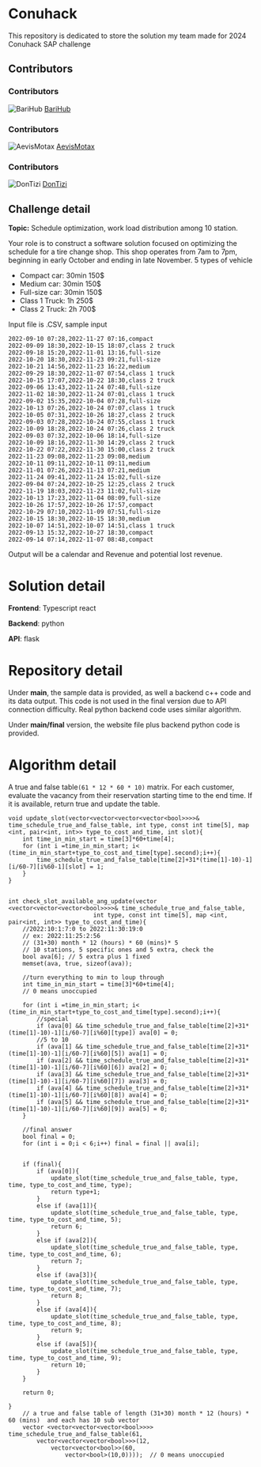 # Conuhack

This repository is dedicated to store the solution my team made for 2024 Conuhack SAP challenge
## Contributors

<!-- ALL-CONTRIBUTORS-LIST:START - Do not remove or modify this section -->
<!-- prettier-ignore-start -->
<!-- markdownlint-disable -->

<!-- markdownlint-restore -->
<!-- prettier-ignore-end -->

<!-- ALL-CONTRIBUTORS-LIST:END -->

### Contributors

<!-- CONTRIBUTORS-LIST:START - Do not remove or modify this section -->
<!-- prettier-ignore-start -->
<!-- markdownlint-disable -->

![BariHub](https://avatars.githubusercontent.com/u/77416099?v=4) <!-- Replace with actual name and avatar URL -->
[BariHub](https://github.com/BariHub) <!-- Replace with actual name and GitHub profile URL -->

<!-- markdownlint-restore -->
<!-- prettier-ignore-end -->

<!-- CONTRIBUTORS-LIST:END -->
### Contributors

<!-- CONTRIBUTORS-LIST:START - Do not remove or modify this section -->
<!-- prettier-ignore-start -->
<!-- markdownlint-disable -->

![AevisMotax](https://avatars.githubusercontent.com/u/108089675?v=4) <!-- Replace with actual name and avatar URL -->
[AevisMotax](https://github.com/AevisMotax) <!-- Replace with actual name and GitHub profile URL -->

<!-- markdownlint-restore -->
<!-- prettier-ignore-end -->

<!-- CONTRIBUTORS-LIST:END -->
### Contributors

<!-- CONTRIBUTORS-LIST:START - Do not remove or modify this section -->
<!-- prettier-ignore-start -->
<!-- markdownlint-disable -->

![DonTizi](https://avatars.githubusercontent.com/u/66443081?v=4) <!-- Replace with actual name and avatar URL -->
[DonTizi](https://github.com/DonTizi) <!-- Replace with actual name and GitHub profile URL -->

<!-- markdownlint-restore -->
<!-- prettier-ignore-end -->

<!-- CONTRIBUTORS-LIST:END -->

## Challenge detail

**Topic:** Schedule optimization, work load distribution among 10 station.

Your role is to construct a software solution focused on optimizing the schedule for a tire change shop. This shop operates from 7am to 7pm, beginning in early October and ending in late November. 5 types of vehicle
- Compact car: 30min 150$
- Medium car: 30min 150$
- Full-size car: 30min 150$
- Class 1 Truck: 1h 250$
- Class 2 Truck: 2h 700$

Input file is .CSV, sample input

```
2022-09-10 07:28,2022-11-27 07:16,compact
2022-09-09 18:30,2022-10-15 18:07,class 2 truck
2022-09-18 15:20,2022-11-01 13:16,full-size
2022-10-20 18:30,2022-11-23 09:21,full-size
2022-10-21 14:56,2022-11-23 16:22,medium
2022-09-29 18:30,2022-11-07 07:54,class 1 truck
2022-10-15 17:07,2022-10-22 18:30,class 2 truck
2022-09-06 13:43,2022-11-24 07:48,full-size
2022-11-02 18:30,2022-11-24 07:01,class 1 truck
2022-09-02 15:35,2022-10-04 07:28,full-size
2022-10-13 07:26,2022-10-24 07:07,class 1 truck
2022-10-05 07:31,2022-10-26 18:27,class 2 truck
2022-09-03 07:28,2022-10-24 07:55,class 1 truck
2022-10-09 18:28,2022-10-24 07:26,class 2 truck
2022-09-03 07:32,2022-10-06 18:14,full-size
2022-10-09 18:16,2022-11-30 14:29,class 2 truck
2022-10-22 07:22,2022-11-30 15:00,class 2 truck
2022-11-23 09:08,2022-11-23 09:08,medium
2022-10-11 09:11,2022-10-11 09:11,medium
2022-11-01 07:26,2022-11-13 07:21,medium
2022-11-24 09:41,2022-11-24 15:02,full-size
2022-09-04 07:24,2022-10-25 12:25,class 2 truck
2022-11-19 18:03,2022-11-23 11:02,full-size
2022-10-13 17:23,2022-11-04 08:09,full-size
2022-10-26 17:57,2022-10-26 17:57,compact
2022-10-29 07:10,2022-11-09 07:51,full-size
2022-10-15 18:30,2022-10-15 18:30,medium
2022-10-07 14:51,2022-10-07 14:51,class 1 truck
2022-09-13 15:32,2022-10-27 18:30,compact
2022-09-14 07:14,2022-11-07 08:48,compact
```

Output will be a calendar and Revenue and potential lost revenue.


# Solution detail

__Frontend__: Typescript react 

__Backend__: python

__API__: flask

# Repository detail

Under __main__, the sample data is provided, as well a backend c++ code and its data output. This code is not used in the final version due to API connection difficulty. Real python backend code uses similar algorithm.

Under __main/final__ version, the website file plus backend python code is provided. 

# Algorithm detail
A true and false table`(61 * 12 * 60 * 10)` matrix. For each customer, evaluate the vacancy from their reservation starting time to the end time. If it is available, return true and update the table. 
```
void update_slot(vector<vector<vector<vector<bool>>>>& time_schedule_true_and_false_table, int type, const int time[5], map <int, pair<int, int>> type_to_cost_and_time, int slot){
	int time_in_min_start = time[3]*60+time[4];
	for (int i =time_in_min_start; i< (time_in_min_start+type_to_cost_and_time[type].second);i++){
		time_schedule_true_and_false_table[time[2]+31*(time[1]-10)-1][i/60-7][i%60-1][slot] = 1;
	}
}


int check_slot_available_ang_update(vector <vector<vector<vector<bool>>>>& time_schedule_true_and_false_table,
						int type, const int time[5], map <int, pair<int, int>> type_to_cost_and_time){
	//2022:10:1:7:0 to 2022:11:30:19:0
	// ex: 2022:11:25:2:56
	// (31+30) month * 12 (hours) * 60 (mins)* 5
	// 10 stations, 5 specific ones and 5 extra, check the 
	bool ava[6]; // 5 extra plus 1 fixed
	memset(ava, true, sizeof(ava));

	//turn everything to min to loup through
	int time_in_min_start = time[3]*60+time[4];
	// 0 means unoccupied

	for (int i =time_in_min_start; i< (time_in_min_start+type_to_cost_and_time[type].second);i++){
		//special
		if (ava[0] && time_schedule_true_and_false_table[time[2]+31*(time[1]-10)-1][i/60-7][i%60][type]) ava[0] = 0;
		//5 to 10
		if (ava[1] && time_schedule_true_and_false_table[time[2]+31*(time[1]-10)-1][i/60-7][i%60][5]) ava[1] = 0;
		if (ava[2] && time_schedule_true_and_false_table[time[2]+31*(time[1]-10)-1][i/60-7][i%60][6]) ava[2] = 0;
		if (ava[3] && time_schedule_true_and_false_table[time[2]+31*(time[1]-10)-1][i/60-7][i%60][7]) ava[3] = 0;
		if (ava[4] && time_schedule_true_and_false_table[time[2]+31*(time[1]-10)-1][i/60-7][i%60][8]) ava[4] = 0;
		if (ava[5] && time_schedule_true_and_false_table[time[2]+31*(time[1]-10)-1][i/60-7][i%60][9]) ava[5] = 0;
	}

	//final answer
	bool final = 0;
	for (int i = 0;i < 6;i++) final = final || ava[i];


	if (final){
		if (ava[0]){
			update_slot(time_schedule_true_and_false_table, type, time, type_to_cost_and_time, type);
			return type+1;
		}
		else if (ava[1]){
			update_slot(time_schedule_true_and_false_table, type, time, type_to_cost_and_time, 5);
			return 6;
		}
		else if (ava[2]){
			update_slot(time_schedule_true_and_false_table, type, time, type_to_cost_and_time, 6);
			return 7;
		}
		else if (ava[3]){
			update_slot(time_schedule_true_and_false_table, type, time, type_to_cost_and_time, 7);
			return 8;
		}
		else if (ava[4]){
			update_slot(time_schedule_true_and_false_table, type, time, type_to_cost_and_time, 8);
			return 9;
		}
		else if (ava[5]){
			update_slot(time_schedule_true_and_false_table, type, time, type_to_cost_and_time, 9);
			return 10;
		}
	}

	return 0;

}
    // a true and false table of length (31+30) month * 12 (hours) * 60 (mins)  and each has 10 sub vector
    vector <vector<vector<vector<bool>>>> time_schedule_true_and_false_table(61, 
    	vector<vector<vector<bool>>>(12, 
    		vector<vector<bool>>(60, 
    			vector<bool>(10,0))));  // 0 means unoccupied
```
